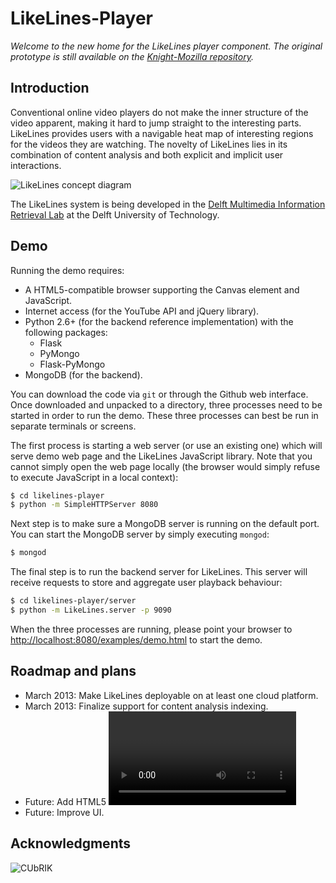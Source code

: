 LikeLines-Player
============

*Welcome to the new home for the LikeLines player component.*
*The original prototype is still available on the*
*[Knight-Mozilla repository](https://github.com/Knight-Mozilla/likelines-mojo).*

## Introduction
Conventional online video players do not make the inner structure of the 
video apparent, making it hard to jump straight to the interesting parts. 
LikeLines provides users with a navigable heat map of interesting regions 
for the videos they are watching. The novelty of LikeLines lies in its 
combination of content analysis and both explicit and implicit user 
interactions.

![LikeLines concept diagram](https://raw.github.com/ShinNoNoir/likelines-player/master/doc/diagram.png)

The LikeLines system is being developed in the 
[Delft Multimedia Information Retrieval Lab](http://dmirlab.tudelft.nl/) 
at the Delft University of Technology.


## Demo
Running the demo requires:

 * A HTML5-compatible browser supporting the Canvas element and JavaScript.
 * Internet access (for the YouTube API and jQuery library).
 * Python 2.6+ (for the backend reference implementation) 
   with the following packages:
     * Flask
     * PyMongo
     * Flask-PyMongo
 * MongoDB (for the backend).

You can download the code via `git` or through the Github web interface. 
Once downloaded and unpacked to a directory, three processes need to be 
started in order to run the demo. These three processes can best be run 
in separate terminals or screens.

The first process is starting a web server (or use an existing one) which 
will serve demo web page and the LikeLines JavaScript library. Note that 
you cannot simply open the web page locally (the browser would simply 
refuse to execute JavaScript in a local context):

```sh
$ cd likelines-player
$ python -m SimpleHTTPServer 8080
```

Next step is to make sure a MongoDB server is running on the default port. 
You can start the MongoDB server by simply executing `mongod`:

```sh
$ mongod
```

The final step is to run the backend server for LikeLines. This server will 
receive requests to store and aggregate user playback behaviour:

```sh
$ cd likelines-player/server
$ python -m LikeLines.server -p 9090
```

When the three processes are running, please point your browser to 
[http://localhost:8080/examples/demo.html](http://localhost:8080/examples/demo.html) 
to start the demo.

## Roadmap and plans
 * March 2013: Make LikeLines deployable on at least one cloud platform.
 * March 2013: Finalize support for content analysis indexing.
 * Future: Add HTML5 <video> support.
 * Future: Improve UI.


## Acknowledgments

![CUbRIK](http://www.cubrikproject.eu/templates/rt_tachyon_j15/images/logo/light/logo.png)
